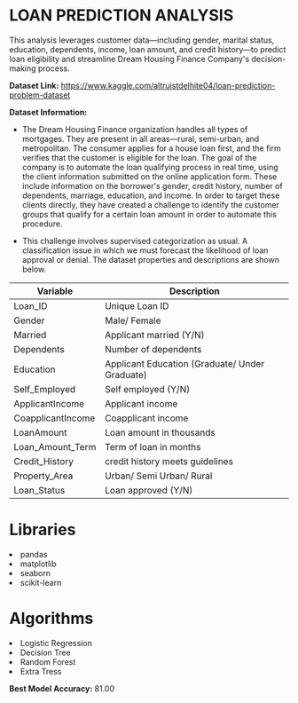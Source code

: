 # LOAN PREDICTION ANALYSIS
This analysis leverages customer data—including gender, marital status, education, dependents, income, loan amount, and credit history—to predict loan eligibility and streamline Dream Housing Finance Company's decision-making process.

**Dataset Link:** https://www.kaggle.com/altruistdelhite04/loan-prediction-problem-dataset

**Dataset Information:**

  * The Dream Housing Finance organization handles all types of mortgages. They are present in all areas—rural, semi-urban, and metropolitan. The consumer applies for a house loan first, and the firm verifies that the customer is eligible for the loan. The goal of the company is to automate the loan qualifying process in real time, using the client information submitted on the online application form. These include information on the borrower's gender, credit history, number of dependents, marriage, education, and income. In order to target these clients directly, they have created a challenge to identify the customer groups that qualify for a certain loan amount in order to automate this procedure.
   
  * This challenge involves supervised categorization as usual. A classification issue in which we must forecast the likelihood of loan approval or denial. The dataset properties and descriptions are shown below.
   
Variable | Description
----------|--------------
Loan_ID | Unique Loan ID
Gender | Male/ Female
Married | Applicant married (Y/N)
Dependents | Number of dependents
Education | Applicant Education (Graduate/ Under Graduate)
Self_Employed | Self employed (Y/N)
ApplicantIncome | Applicant income
CoapplicantIncome | Coapplicant income
LoanAmount | Loan amount in thousands
Loan_Amount_Term | Term of loan in months
Credit_History | credit history meets guidelines
Property_Area | Urban/ Semi Urban/ Rural
Loan_Status | Loan approved (Y/N)


# Libraries

<li>pandas
<li>matplotlib
<li>seaborn
<li>scikit-learn

# Algorithms

<li>Logistic Regression
<li>Decision Tree
<li>Random Forest
<li>Extra Tress
  
**Best Model Accuracy:** 81.00

